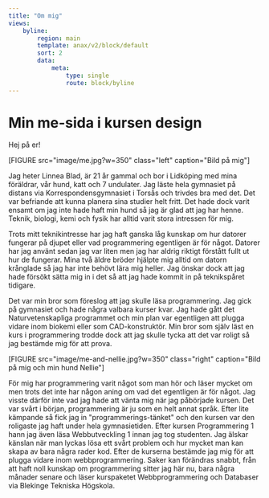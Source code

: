 ```yaml
---
title: "Om mig"
views:
    byline:
        region: main
        template: anax/v2/block/default
        sort: 2
        data:
            meta:
                type: single
                route: block/byline
---
```


Min me-sida i kursen design
=========================

Hej på er!

[FIGURE src="image/me.jpg?w=350" class="left" caption="Bild på mig"]

Jag heter Linnea Blad, är 21 år gammal och bor i Lidköping med mina föräldrar, vår hund, katt och 7 undulater. Jag läste hela gymnasiet på distans via Korrespondensgymnasiet i Torsås och trivdes bra med det. Det var befriande att kunna planera sina studier helt fritt. Det hade dock varit ensamt om jag inte hade haft min hund så jag är glad att jag har henne. Teknik, biologi, kemi och fysik har alltid varit stora intressen för mig.

Trots mitt teknikintresse har jag haft ganska låg kunskap om hur datorer fungerar på djupet eller vad programmering egentligen är för något. Datorer har jag använt sedan jag var liten men jag har aldrig riktigt förstått fullt ut hur de fungerar. Mina två äldre bröder hjälpte mig alltid om datorn krånglade så jag har inte behövt lära mig heller. Jag önskar dock att jag hade försökt sätta mig in i det så att jag hade kommit in på teknikspåret tidigare.

Det var min bror som föreslog att jag skulle läsa programmering. Jag gick på gymnasiet och hade några valbara kurser kvar. Jag hade gått det Naturvetenskapliga programmet och min plan var egentligen att plugga vidare inom biokemi eller som CAD-konstruktör. Min bror som själv läst en kurs i programmering trodde dock att jag skulle tycka att det var roligt så jag bestämde mig för att prova.

[FIGURE src="image/me-and-nellie.jpg?w=350" class="right" caption="Bild på mig och min hund Nellie"]

För mig har programmering varit något som man hör och läser mycket om men trots det inte har någon aning om vad det egentligen är för något. Jag visste därför inte vad jag hade att vänta mig när jag påbörjade kursen. Det var svårt i början, programmering är ju som en helt annat språk. Efter lite kämpande så fick jag in "programmerings-tänket" och den kursen var den roligaste jag haft under hela gymnasietiden. Efter kursen Programmering 1 hann jag även läsa Webbutveckling 1 innan jag tog studenten. Jag älskar känslan när man lyckas lösa ett svårt problem och hur mycket man kan skapa av bara några rader kod. Efter de kurserna bestämde jag mig för att plugga vidare inom webbprogrammering. Saker kan förändras snabbt, från att haft noll kunskap om programmering sitter jag här nu, bara några månader senare och läser kurspaketet Webbprogrammering och Databaser via Blekinge Tekniska Högskola.
